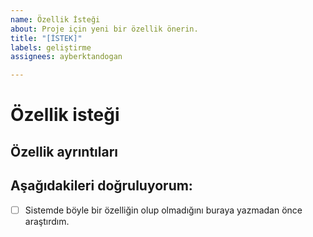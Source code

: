 ```yaml
---
name: Özellik İsteği
about: Proje için yeni bir özellik önerin.
title: "[İSTEK]"
labels: geliştirme
assignees: ayberktandogan

---
```


# Özellik isteği

## Özellik ayrıntıları
<!--
 - Her istek için bir konu! Lütfen bir konuya birden fazla istek yazmayın.
 - Ne yapmalı?
 - Belirli bir sayfaya ya da bölüme mi ait?
-->

## Aşağıdakileri doğruluyorum:
- [ ] Sistemde böyle bir özelliğin olup olmadığını buraya yazmadan önce araştırdım.
